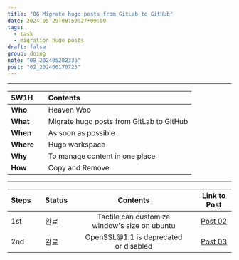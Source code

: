 ```yaml
---
title: "06 Migrate hugo posts from GitLab to GitHub"
date: 2024-05-29T00:59:27+09:00
tags:
  - task
  - migration hugo posts 
draft: false
group: doing
note: "08_202405282336"
post: "02_202406170725"
---
```


----

| 5W1H      |   | Contents                                 |
| :-------- | - | :----------------------------------------|
| **Who**   |   | Heaven Woo                               |
| **What**  |   | Migrate hugo posts from GitLab to GitHub |
| **When**  |   | As soon as possible                      |
| **Where** |   | Hugo workspace                           |
| **Why**   |   | To manage content in one place           |
| **How**   |   | Copy and Remove                          |
  
----  

| Steps      |   | Status |   | Contents                                      |   | Link to Post |
| :--------- | - | :----- | - | :-------------------------------------------: | - | :----------: |
| 1st        |   | 완료   |   | Tactile can customize window's size on ubuntu |   | [Post 02](../../post/02_202406170725) |
| 2nd        |   | 완료   |   | OpenSSL\@1.1 is deprecated or disabled        |   | [Post 03](../../post/03_202406170637) |
